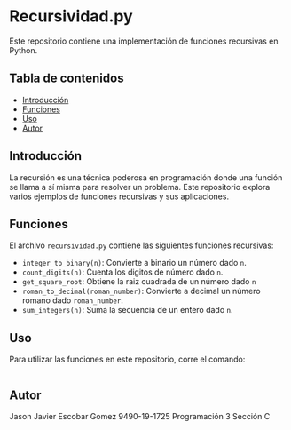 # Recursividad.py

Este repositorio contiene una implementación de funciones recursivas en Python.

## Tabla de contenidos

- [Introducción](#introducción)
- [Funciones](#funciones)
- [Uso](#uso)
- [Autor](#autor)

## Introducción

La recursión es una técnica poderosa en programación donde una función se llama a sí misma para resolver un problema. Este repositorio explora varios ejemplos de funciones recursivas y sus aplicaciones.

## Funciones

El archivo `recursividad.py` contiene las siguientes funciones recursivas:

- `integer_to_binary(n)`: Convierte a binario un número dado `n`.
- `count_digits(n)`: Cuenta los digitos de número dado `n`.
- `get_square_root`: Obtiene la raiz cuadrada de un número dado `n`
- `roman_to_decimal(roman_number)`: Convierte a decimal un número romano dado `roman_number`.
- `sum_integers(n)`: Suma la secuencia de un entero dado `n`.

## Uso

Para utilizar las funciones en este repositorio, corre el comando:

```python recursividad.py

```

## Autor

Jason Javier Escobar Gomez
9490-19-1725
Programación 3
Sección C

